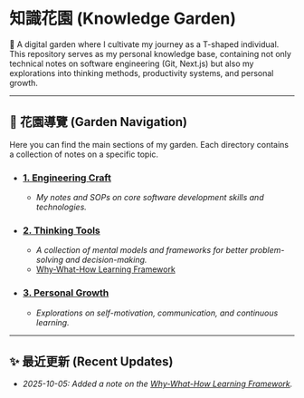 # 知識花園 (Knowledge Garden)

🌱 A digital garden where I cultivate my journey as a T-shaped individual. This repository serves as my personal knowledge base, containing not only technical notes on software engineering (Git, Next.js) but also my explorations into thinking methods, productivity systems, and personal growth.

---

## 🧭 花園導覽 (Garden Navigation)

Here you can find the main sections of my garden. Each directory contains a collection of notes on a specific topic.

- ### [**1. Engineering Craft**](./1_Engineering_Craft/)

  - _My notes and SOPs on core software development skills and technologies._

- ### [**2. Thinking Tools**](./2_Thinking_Tools/)

  - _A collection of mental models and frameworks for better problem-solving and decision-making._
  - [Why-What-How Learning Framework](./2_Thinking_Tools/why-what-how-framework.md)

- ### [**3. Personal Growth**](./3_Personal_Growth/)
  - _Explorations on self-motivation, communication, and continuous learning._

---

## ✨ 最近更新 (Recent Updates)

- _2025-10-05: Added a note on the [Why-What-How Learning Framework](./2_Thinking_Tools/why-what-how-framework.md)._
